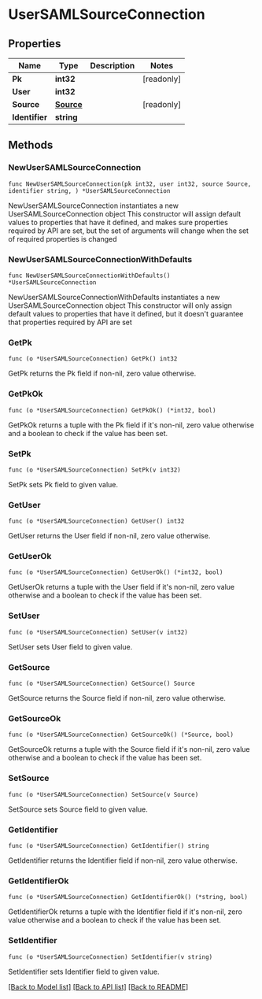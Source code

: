 # UserSAMLSourceConnection

## Properties

Name | Type | Description | Notes
------------ | ------------- | ------------- | -------------
**Pk** | **int32** |  | [readonly] 
**User** | **int32** |  | 
**Source** | [**Source**](Source.md) |  | [readonly] 
**Identifier** | **string** |  | 

## Methods

### NewUserSAMLSourceConnection

`func NewUserSAMLSourceConnection(pk int32, user int32, source Source, identifier string, ) *UserSAMLSourceConnection`

NewUserSAMLSourceConnection instantiates a new UserSAMLSourceConnection object
This constructor will assign default values to properties that have it defined,
and makes sure properties required by API are set, but the set of arguments
will change when the set of required properties is changed

### NewUserSAMLSourceConnectionWithDefaults

`func NewUserSAMLSourceConnectionWithDefaults() *UserSAMLSourceConnection`

NewUserSAMLSourceConnectionWithDefaults instantiates a new UserSAMLSourceConnection object
This constructor will only assign default values to properties that have it defined,
but it doesn't guarantee that properties required by API are set

### GetPk

`func (o *UserSAMLSourceConnection) GetPk() int32`

GetPk returns the Pk field if non-nil, zero value otherwise.

### GetPkOk

`func (o *UserSAMLSourceConnection) GetPkOk() (*int32, bool)`

GetPkOk returns a tuple with the Pk field if it's non-nil, zero value otherwise
and a boolean to check if the value has been set.

### SetPk

`func (o *UserSAMLSourceConnection) SetPk(v int32)`

SetPk sets Pk field to given value.


### GetUser

`func (o *UserSAMLSourceConnection) GetUser() int32`

GetUser returns the User field if non-nil, zero value otherwise.

### GetUserOk

`func (o *UserSAMLSourceConnection) GetUserOk() (*int32, bool)`

GetUserOk returns a tuple with the User field if it's non-nil, zero value otherwise
and a boolean to check if the value has been set.

### SetUser

`func (o *UserSAMLSourceConnection) SetUser(v int32)`

SetUser sets User field to given value.


### GetSource

`func (o *UserSAMLSourceConnection) GetSource() Source`

GetSource returns the Source field if non-nil, zero value otherwise.

### GetSourceOk

`func (o *UserSAMLSourceConnection) GetSourceOk() (*Source, bool)`

GetSourceOk returns a tuple with the Source field if it's non-nil, zero value otherwise
and a boolean to check if the value has been set.

### SetSource

`func (o *UserSAMLSourceConnection) SetSource(v Source)`

SetSource sets Source field to given value.


### GetIdentifier

`func (o *UserSAMLSourceConnection) GetIdentifier() string`

GetIdentifier returns the Identifier field if non-nil, zero value otherwise.

### GetIdentifierOk

`func (o *UserSAMLSourceConnection) GetIdentifierOk() (*string, bool)`

GetIdentifierOk returns a tuple with the Identifier field if it's non-nil, zero value otherwise
and a boolean to check if the value has been set.

### SetIdentifier

`func (o *UserSAMLSourceConnection) SetIdentifier(v string)`

SetIdentifier sets Identifier field to given value.



[[Back to Model list]](../README.md#documentation-for-models) [[Back to API list]](../README.md#documentation-for-api-endpoints) [[Back to README]](../README.md)


